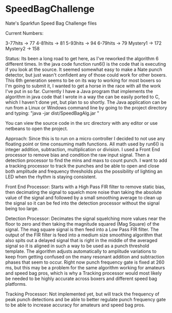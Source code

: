 # SpeedBagChallenge
Nate's Sparkfun Speed Bag Challenge files

Current Numbers:

3-77hits -> 77
4-81hits -> 81
5-93hits -> 94
6-79hits -> 79
Mystery1 -> 172
Mystery2 -> 158

Status:
Its been a long road to get here, as I've reworked the algorithm 6 different times. In the java code function run6() is the code that is executing if you look at the source. It seemed somewhat easy to make a Nate punch detector, but just wasn't confident any of those could work for other boxers. This 6th generation seems to be on its way to working for most boxers so I'm going to submit it, I wanted to get a horse in the race with all the work I've put in so far. Currently I have a Java program that implements the algorithm in java code that I wrote in a way the can be easily ported to C, which I haven't done yet, but plan to so shortly. The Java application can be run from a Linux or Windows command line by going to the project directory and typing:
"java -jar dist/SpeedBagAlg.jar <filename>"

You can view the source code in the src directory with any editor or use netbeans to open the project.

Approach:
Since this is to run on a micro controller I decided to not use any floating point or time consuming math functions. All math used by run6() is integer addition, subtraction, multiplication or division. I used a Front End processor to remove bias and condition the raw input signal. Then a detection processor to find the mins and maxs to count punch. I want to add a tracking processor to track the punches and be able to open and close both amplitude and frequency thresholds plus the possibility of lighting an LED when the rhythm is staying consistent.

Front End Processor:
Starts with a High Pass FIR filter to remove static bias, then decimating the signal to squelch more noise than taking the absolute value of the signal and followed by a small smoothing average to clean up the signal so it can be fed into the detection processor without the signal being too large.

Detection Processor:
Decimates the signal squelching more values near the floor to zero and then taking the magnitude squared (Mag Square) of the signal. The mag square signal is then feed into a Low Pass FIR filter. The output of the FIR filter is feed into a medium size smoothing algorithm that also spits out a delayed signal that is right in the middle of the averaged signal so it is aligned in such a way to be used as a punch threshold template. The algorithm adjusts automatically to amplitude variations to keep from getting confused on the many resonant addition and subtraction phases that seem to occur. Right now punch frequency gate is fixed at 260 ms, but this may be a problem for the same algorithm working for amateurs and speed bag pros, which is why a Tracking processor would most likely be needed to be highly accurate across boxers and different speed bag platforms.

Tracking Processor:
Not implemented yet, but will track the frequency of peak punch detections and be able to better regulate punch frequency gate to be able to increase accuracy for amateurs and speed bag pros.


